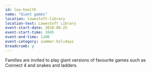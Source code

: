 ```yaml
---
id: low-health
name: "Giant games"
location: lowestoft-library
location-text: Lowestoft Library
event-start-date: 2018-08-25
event-start-time: 1045
event-end-time: 1200
event-category: summer-holidays
breadcrumb: y
---
```


Families are invited to play giant versions of favourite games such as Connect 4 and snakes and ladders.

